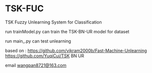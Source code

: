 # TSK-FUC
TSK Fuzzy Unlearning System for Classification

run trainModel.py can train the TSK-BN-UR model for dataset

run main_.py  can test unlearning



based on :
   https://github.com/vikram2000b/Fast-Machine-Unlearning
   https://github.com/YuqiCui/TSK BN UR


email  wangpan8721@163.com
